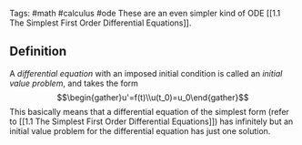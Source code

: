 Tags: #math #calculus #ode 
These are an even simpler kind of ODE [[1.1 The Simplest First Order Differential Equations]].
## Definition
A *differential equation* with an imposed initial condition is called an *initial value problem*, and takes the form$$\begin{gather}u'=f(t)\\u(t_0)=u_0\end{gather}$$
This basically means that a differential equation of the simplest form (refer to [[1.1 The Simplest First Order Differential Equations]]) has infinitely but an initial value problem for the differential equation has just one solution.


